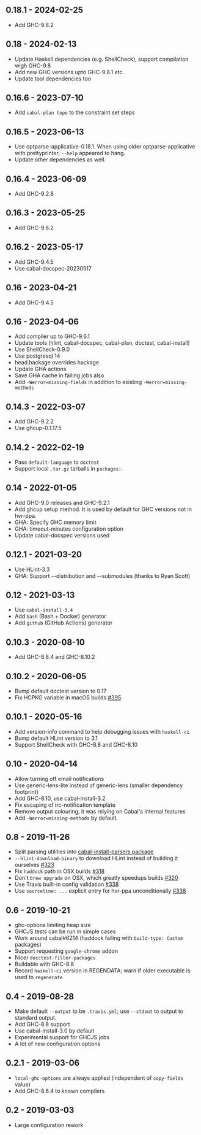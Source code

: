## 0.18.1 - 2024-02-25

- Add GHC-9.8.2

## 0.18 - 2024-02-13

- Update Haskell dependencies (e.g. ShellCheck), support compilation wigh GHC-9.8
- Add new GHC versions upto GHC-9.8.1 etc.
- Update tool dependencies too

## 0.16.6 - 2023-07-10

- Add `cabal-plan topo` to the constraint set steps

## 0.16.5 - 2023-06-13

- Use optparse-applicative-0.18.1.
  When using older optparse-applicative with prettyprinter,
  `--help` appeared to hang.
- Update other dependencies as well.

## 0.16.4 - 2023-06-09

- Add GHC-9.2.8

## 0.16.3 - 2023-05-25

- Add GHC-9.6.2

## 0.16.2 - 2023-05-17

- Add GHC-9.4.5
- Use cabal-docspec-20230517

## 0.16 - 2023-04-21

- Add GHC-9.4.5

## 0.16 - 2023-04-06

- Add compiler up to GHC-9.6.1
- Update tools (hlint, cabal-docspec, cabal-plan, doctest, cabal-install)
- Use ShellCheck-0.9.0
- Use postgresql 14
- head.hackage overrides hackage
- Update GHA actions
- Save GHA cache in failing jobs also
- Add `-Werror=missing-fields` in addition to existing `-Werror=missing-methods`

## 0.14.3 - 2022-03-07

- Add GHC-9.2.2
- Use ghcup-0.1.17.5

## 0.14.2 - 2022-02-19

- Pass `default-language` to `doctest`
- Support local `.tar.gz` tarballs in `packages:`.

## 0.14 - 2022-01-05

- Add GHC-9.0 releases and GHC-9.2.1
- Add ghcup setup method. It is used by default for GHC versions not in hvr-ppa.
- GHA: Specify GHC memory limit
- GHA: timeout-minutes configuration option
- Update cabal-docspec versions used

## 0.12.1 - 2021-03-20

- Use HLint-3.3
- GHA: Support --distribution and --submodules (thanks to Ryan Scott)

## 0.12 - 2021-03-13

- Use `cabal-install-3.4`
- Add `bash` (Bash + Docker) generator
- Add `github` (GitHub Actions) generator

## 0.10.3 - 2020-08-10

- Add GHC-8.8.4 and GHC-8.10.2

## 0.10.2 - 2020-06-05

- Bump default doctest version to 0.17
- Fix HCPKG variable in macOS builds [#395](https://github.com/haskell-CI/haskell-ci/issues/395)

## 0.10.1 - 2020-05-16

- Add version-info command to help debugging issues with `haskell-ci`
- Bump default HLint version to 3.1
- Support ShellCheck with GHC-8.8 and GHC-8.10

## 0.10 - 2020-04-14

- Allow turning off email notifications
- Use generic-lens-lite instead of generic-lens (smaller dependency footprint)
- Add GHC-8.10, use cabal-install-3.2
- Fix escaping of irc-notification template
- Remove output colouring, it was relying on Cabal's internal features
- Add `-Werror=missing-methods` by default.

## 0.8 - 2019-11-26

- Split parsing utilities into [cabal-install-parsers package](https://hackage.haskell.org/package/cabal-install-parsers)
- `--hlint-download-binary` to download HLint instead of building it ourselves [#323](https://github.com/haskell-ci/haskell-ci/pull/323)
- Fix `haddock` path in OSX builds [#318](https://github.com/haskell-ci/haskell-ci/pull/318)
- Don't `brew upgrade` on OSX, which greatly speedups builds [#320](https://github.com/haskell-ci/haskell-ci/pull/320)
- Use Travis built-in config validation [#338](https://github.com/haskell-CI/haskell-ci/pull/338)
- Use `sourceline: ...` explicit entry for hvr-ppa unconditionally [#338](https://github.com/haskell-CI/haskell-ci/pull/338)

## 0.6 - 2019-10-21

- ghc-options limiting heap size
- GHCJS tests can be run in simple cases
- Work around cabal#6214 (haddock failing with `build-type: Custom` packages)
- Support requesting `google-chrome` addon
- Nicer `docctest-filter-packages`
- Buildable with GHC-8.8
- Record `haskell-ci` version in REGENDATA;
  warn if older executable is used to `regenerate`

## 0.4 - 2019-08-28

* Make default `--output` to be `.travis.yml`; use `--stdout` to output to standard output.
* Add GHC-8.8 support
* Use cabal-install-3.0 by default
* Experimental support for GHCJS jobs
* A lot of new configuration options

## 0.2.1 - 2019-03-06

* `local-ghc-options` are always applied (independent of `copy-fields` value)
* Add GHC-8.6.4 to known compilers

## 0.2 - 2019-03-03

* Large configuration rework
